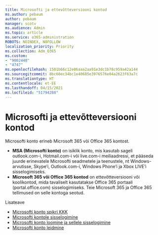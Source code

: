 ```yaml
---
title: Microsofti ja ettevõtteversiooni kontod
ms.author: pebaum
author: pebaum
manager: scotv
ms.audience: Admin
ms.topic: article
ms.service: o365-administration
ROBOTS: NOINDEX, NOFOLLOW
localization_priority: Priority
ms.collection: Adm_O365
ms.custom:
- "9002448"
- "4747"
ms.openlocfilehash: 1501b66c12e06aaa2aa91e3dc1b78c959a42a144
ms.sourcegitcommit: 8bc60ec34bc1e40685e3976576e04a2623f63a7c
ms.translationtype: HT
ms.contentlocale: et-EE
ms.lasthandoff: 04/15/2021
ms.locfileid: "51794288"
---
```

# <a name="microsoft-and-business-accounts"></a>Microsofti ja ettevõtteversiooni kontod

Microsofti konto erineb Microsoft 365 või Office 365 kontost.

- **MSA (Microsofti konto)** on isiklik konto, mis kasutab sageli outlook.com-i, Hotmail.com-i või live.com-i meiliaadressi, et pääseda juurde erinevatele Microsofti seadmetele ja teenustele, nt Windows-arvutisse, Skype’i, Outlook.com-i, Windows Phone’i ja Xbox LIVE’i sisselogimiseks.
- **Microsoft 365 või Office 365 kontod** on ettevõtteversiooni või koolikontod, mida tavaliselt kasutatakse Office 365 portaali (portal.office.com) sisselogimiseks. Teie Microsoft 365 ja Office 365 tellimused on selle kontoga seotud.

Lisateave

- [Microsofti konto spikri KKK](https://support.microsoft.com/hub/4294457/microsoft-account-help) 
- [Microsofti kontole sisselogimine](https://support.microsoft.com/help/4028195/microsoft-account-how-to-sign-in)
- [Microsofti konto loomine ja sellele sisselogimine](https://account.microsoft.com/account)
- [Microsofti konto leidmine](https://support.microsoft.com/help/13811/microsoft-account-how-to-find)
